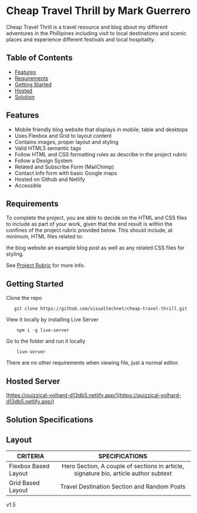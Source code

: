 # Cheap Travel Thrill by Mark Guerrero
Cheap Travel Thrill is a travel resource and blog about my different adventures in the Phillipines including visit to local destinations and scenic places and experience different festivals and local hospitality.

## Table of Contents

- [Features](#features)
- [Requirements](#requirements)
- [Getting Started](#getting-started)
- [Hosted](#hosted)
- [Solution](#solution)

## Features

- Mobile friendly blog website that displays in mobile, table and desktops
- Uses Flexbox and Grid to layout content
- Contains images, proper layout and styling
- Valid HTML5 semantic tags
- Follow HTML and CSS formatting rules as describe in the project rubric
- Follow a Design System
- Related and Subscribe Form (MailChimp)
- Contact Info form with basic Google maps
- Hosted on Github and Netlify
- Accessible

## Requirements

To complete the project, you are able to decide on the HTML and CSS files to include as part of your work, given that the end result is within the confines of the project rubric provided below. This should include, at minimum, HTML files related to:

the blog website
an example blog post
as well as any related CSS files for styling.

See [Project Rubric](https://review.udacity.com/#!/rubrics/2667/view) for more info.

## Getting Started

Clone the repo

```
   git clone https://github.com/visualtechnet/cheap-travel-thrill.git

```

View it locally by installing Live Server

```
    npm i -g live-server
```

Go to the folder and run it locally

```
    live-server
```

There are no other requirements when viewing file, just a normal editor.

## Hosted Server
[https://quizzical-volhard-d13db5.netlify.app/](https://quizzical-volhard-d13db5.netlify.app/)

## Solution Specifications

## Layout

|   CRITERIA               |SPECIFICATIONS |
|--------------------------|:-------------:|
|Flexbox Based Layout      |Hero Section, A couple of sections in article, signature bio, article author subtext  |
|Grid Based Layout         |Travel Destination Section and Random Posts   |

v1.5